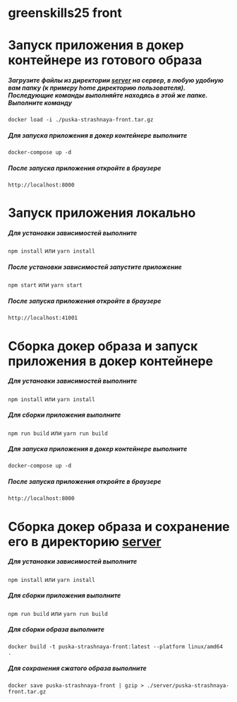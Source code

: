 # greenskills25 front

# Запуск приложения в докер контейнере из готового образа

##### Загрузите файлы из директории [server](./server) на сервер, в любую удобную вам папку (к примеру home директорию пользователя). Последующие команды выполняйте находясь в этой же папке. Выполните команду

`docker load -i ./puska-strashnaya-front.tar.gz`

##### Для запуска приложения в докер контейнере выполните

`docker-compose up -d`

##### После запуска приложения откройте в браузере

`http://localhost:8000`

# Запуск приложения локально

##### Для установки зависимостей выполните

`npm install` или `yarn install`

##### После установки зависимостей запустите приложение

`npm start` или `yarn start`

##### После запуска приложения откройте в браузере

`http://localhost:41001`

# Сборка докер образа и запуск приложения в докер контейнере

##### Для установки зависимостей выполните

`npm install` или `yarn install`

##### Для сборки приложения выполните

`npm run build` или `yarn run build`

##### Для запуска приложения в докер контейнере выполните

`docker-compose up -d`

##### После запуска приложения откройте в браузере

`http://localhost:8000`

# Сборка докер образа и сохранение его в директорию [server](./server)

##### Для установки зависимостей выполните

`npm install` или `yarn install`

##### Для сборки приложения выполните

`npm run build` или `yarn run build`

##### Для сборки образа выполните

`docker build -t puska-strashnaya-front:latest --platform linux/amd64  .`

##### Для сохранения сжатого образа выполните

`docker save puska-strashnaya-front | gzip > ./server/puska-strashnaya-front.tar.gz`

